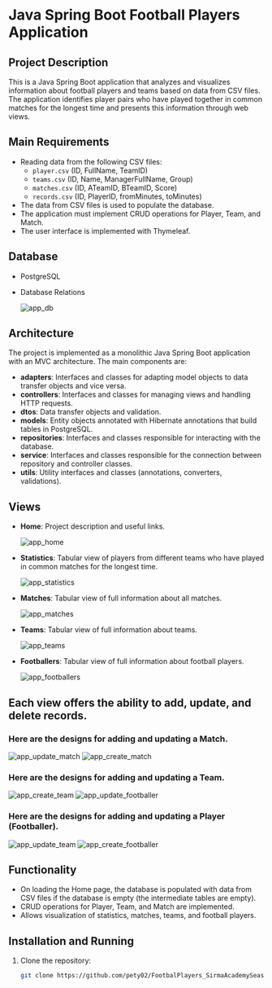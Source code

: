 # Java Spring Boot Football Players Application

## Project Description

This is a Java Spring Boot application that analyzes and visualizes information about football players and teams based on data from CSV files. The application identifies player pairs who have played together in common matches for the longest time and presents this information through web views.

## Main Requirements

- Reading data from the following CSV files:
  - `player.csv` (ID, FullName, TeamID)
  - `teams.csv` (ID, Name, ManagerFullName, Group)
  - `matches.csv` (ID, ATeamID, BTeamID, Score)
  - `records.csv` (ID, PlayerID, fromMinutes, toMinutes)
- The data from CSV files is used to populate the database.
- The application must implement CRUD operations for Player, Team, and Match.
- The user interface is implemented with Thymeleaf.

## Database
- PostgreSQL
- Database Relations
  
  ![app_db](https://github.com/user-attachments/assets/52e7bb69-5dbd-4272-a9b4-e6f9fca02dd9)

## Architecture

The project is implemented as a monolithic Java Spring Boot application with an MVC architecture. The main components are:

- **adapters**: Interfaces and classes for adapting model objects to data transfer objects and vice versa.
- **controllers**: Interfaces and classes for managing views and handling HTTP requests.
- **dtos**: Data transfer objects and validation.
- **models**: Entity objects annotated with Hibernate annotations that build tables in PostgreSQL.
- **repositories**: Interfaces and classes responsible for interacting with the database.
- **service**: Interfaces and classes responsible for the connection between repository and controller classes.
- **utils**: Utility interfaces and classes (annotations, converters, validations).

## Views

- **Home**: Project description and useful links.

  ![app_home](https://github.com/user-attachments/assets/40ebb0ed-1a9f-4d8e-83bb-cc987d1a2d0c)

- **Statistics**: Tabular view of players from different teams who have played in common matches for the longest time.

  ![app_statistics](https://github.com/user-attachments/assets/4b6a9cdf-aa84-4dce-8319-307a9cbc0ad0)

- **Matches**: Tabular view of full information about all matches.

  ![app_matches](https://github.com/user-attachments/assets/483de267-3e60-4eec-9c5f-ba4babd6d93f)

- **Teams**: Tabular view of full information about teams.

  ![app_teams](https://github.com/user-attachments/assets/6a5eb4d7-b7e1-4a6a-89a0-544731e98b5f)

- **Footballers**: Tabular view of full information about football players.

  ![app_footballers](https://github.com/user-attachments/assets/46ab7126-9566-4062-9326-d8a3e78b7eaa)

## Each view offers the ability to add, update, and delete records.

### Here are the designs for adding and updating a Match.
![app_update_match](https://github.com/user-attachments/assets/fff84a67-522c-4152-af3d-a38eb6e6ecb0)
![app_create_match](https://github.com/user-attachments/assets/a20b6410-562b-435d-8fa9-83ad5d3123dc)

### Here are the designs for adding and updating a Team.
![app_create_team](https://github.com/user-attachments/assets/698371e4-f118-49e0-b5e9-be488bf006fc)
![app_update_footballer](https://github.com/user-attachments/assets/e73e3d44-8a01-4dc0-830d-fa21bd3542ad)

### Here are the designs for adding and updating a Player (Footballer).
![app_update_team](https://github.com/user-attachments/assets/84ce82f6-a23e-4a8f-9e7d-6731e8a9b66b)
![app_create_footballer](https://github.com/user-attachments/assets/e60b421d-12b6-48e1-b0a2-6e5c864a61e9)

## Functionality

- On loading the Home page, the database is populated with data from CSV files if the database is empty (the intermediate tables are empty).
- CRUD operations for Player, Team, and Match are implemented.
- Allows visualization of statistics, matches, teams, and football players.

## Installation and Running

1. Clone the repository:
   ```bash
   git clone https://github.com/pety02/FootbalPlayers_SirmaAcademySeason4_finalExam

